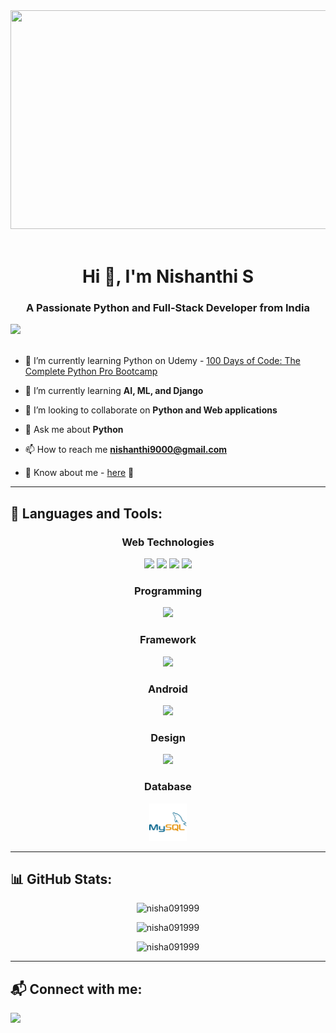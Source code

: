 <img src="https://github.com/Anmol-Baranwal/Cool-GIFs-For-GitHub/assets/74038190/7d484dc9-68a9-4ee6-a767-aea59035c12d" width="1000" style="height: 350px;">
<br><br>

<h1 align="center">Hi 👋, I'm Nishanthi S</h1>
<h3 align="center">A Passionate Python and Full-Stack Developer from India</h3>

<img src="https://user-images.githubusercontent.com/74038190/212284115-f47cd8ff-2ffb-4b04-b5bf-4d1c14c0247f.gif" width="1000">
<br><br>


- 🔭 I’m currently learning Python on Udemy - [100 Days of Code: The Complete Python Pro Bootcamp](https://www.udemy.com/course/100-days-of-code/?couponCode=OF52424)

- 🌱 I’m currently learning **AI, ML, and Django**

- 👯 I’m looking to collaborate on **Python and Web applications**

- 💬 Ask me about **Python**

- 📫 How to reach me **nishanthi9000@gmail.com**

- 📄 Know about me  - [here](https://drive.google.com/file/d/18HTZeOGZ6XB0rz77fHGLXIRNha45V2xd/view?usp=sharing) 👣	



---

## 💭 Languages and Tools: 

  <h3 class="web-tech" align="center">Web Technologies</h3>
  <div align="center">
    <img src="https://github.com/Anmol-Baranwal/Cool-GIFs-For-GitHub/assets/74038190/29fd6286-4e7b-4d6c-818f-c4765d5e39a9" width="60">
    <img src="https://github.com/Anmol-Baranwal/Cool-GIFs-For-GitHub/assets/74038190/67f477ed-6624-42da-99f0-1a7b1a16eecb" width="60">
    <img src="https://user-images.githubusercontent.com/74038190/212257454-16e3712e-945a-4ca2-b238-408ad0bf87e6.gif" width="60">
    <img src="https://github.com/Anmol-Baranwal/Cool-GIFs-For-GitHub/assets/74038190/3c16d4f2-b757-4c70-8f42-43d5dddd2c36" width="60">
  </div>

  <h3 class="programming" align="center">Programming</h3>
  <div align="center">
    <img src="https://user-images.githubusercontent.com/74038190/212257472-08e52665-c503-4bd9-aa20-f5a4dae769b5.gif" width="60">
  </div>

  <h3 class="programming" align="center">Framework</h3>
  <div align="center">
    <img src="https://user-images.githubusercontent.com/74038190/212280823-79088828-a258-4a4d-8d6c-96315d5a07af.gif" width="60">
    <i class="fa-solid fa-database fa-bounce"></i>
  </div>
  
  <h3 class="programming" align="center">Android</h3>
  <div align="center">
  <img src="https://user-images.githubusercontent.com/74038190/212281763-e6ecd7ef-c4aa-45b6-a97c-f33f6bb592bd.gif" width="60">
  </div>

   <h3 class="programming" align="center">Design</h3>
  <div align="center">
  <img src="https://user-images.githubusercontent.com/74038190/212280805-9bcb336b-8c55-46a8-abf8-ff286ab55472.gif" width="60">
  </div> 


<h3 class="programming" align="center">Database</h3>
<div align="center">
  <a href="https://www.mysql.com/" target="_blank" rel="noreferrer">
    <img src="https://raw.githubusercontent.com/devicons/devicon/master/icons/mysql/mysql-original-wordmark.svg" alt="mysql" width="60" height="60"/>
  </a>
</div>

---
## 📊 GitHub Stats:
<p align="center">
  <img src="https://github-readme-stats.vercel.app/api/top-langs?username=nisha091999&show_icons=true&locale=en&layout=compact" alt="nisha091999" />
</p>

<p align="center">
  <img src="https://github-readme-stats.vercel.app/api?username=nisha091999&show_icons=true&locale=en" alt="nisha091999" />
</p>

<p align="center">
  <img src="https://github-readme-streak-stats.herokuapp.com/?user=nisha091999&" alt="nisha091999" />
</p>


---
## 📬 Connect with me:

<p align="left">
<a href = "https://www.linkedin.com/in/nishanthi-s-371718273"><img src="https://img.icons8.com/fluent/48/000000/linkedin.png"/></a>
</p>
